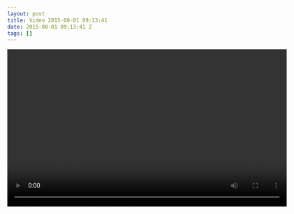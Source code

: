 ```yaml
---
layout: post
title: Video 2015-08-01 09:13:41
date: 2015-08-01 09:13:41 Z
tags: []
---
```

<video width="640" height="360" autoplay="autoplay" controls="controls"><source src="/media/2015/08/125584185379.mp4" type="video/mp4></video>

